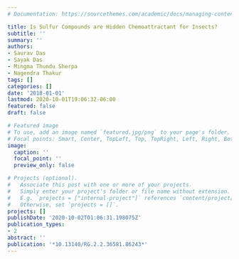```yaml
---
# Documentation: https://sourcethemes.com/academic/docs/managing-content/

title: Is Sulfur Compounds are Hidden Chemoattractant for Insects?
subtitle: ''
summary: ''
authors:
- Saurav Das
- Sayak Das
- Mingma Thundu Sherpa
- Nagendra Thakur
tags: []
categories: []
date: '2018-01-01'
lastmod: 2020-10-01T19:06:32-06:00
featured: false
draft: false

# Featured image
# To use, add an image named `featured.jpg/png` to your page's folder.
# Focal points: Smart, Center, TopLeft, Top, TopRight, Left, Right, BottomLeft, Bottom, BottomRight.
image:
  caption: ''
  focal_point: ''
  preview_only: false

# Projects (optional).
#   Associate this post with one or more of your projects.
#   Simply enter your project's folder or file name without extension.
#   E.g. `projects = ["internal-project"]` references `content/project/deep-learning/index.md`.
#   Otherwise, set `projects = []`.
projects: []
publishDate: '2020-10-02T01:06:31.198075Z'
publication_types:
- 2
abstract: ''
publication: '*10.13140/RG.2.2.36581.86243*'
---
```


